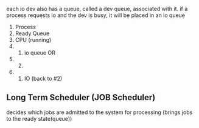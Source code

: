 each io dev also has a queue, called a dev queue, associated with it. if a process requests io and the dev is busy, it will be placed in an io queue
1. Process
2. Ready Queue
3. CPU (running)
4. 1. io queue
OR
4. 2. 
5. 1. IO (back to #2)


## Long Term Scheduler (JOB Scheduler)
decides which jobs are admitted to the system for processing (brings jobs to the ready state(queue))
